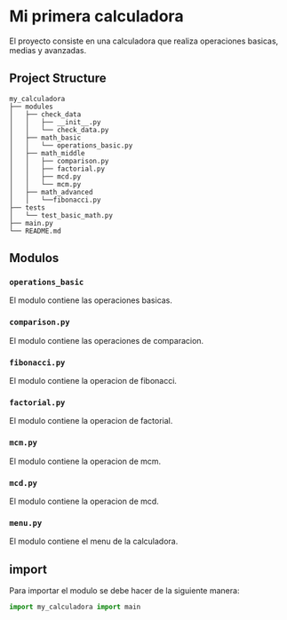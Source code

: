 # Mi primera calculadora

El proyecto consiste en una calculadora que realiza operaciones basicas, medias y avanzadas.
## Project Structure

```
my_calculadora
├── modules
│   ├── check_data
│   │   ├── __init__.py
│   │   └── check_data.py
│   ├── math_basic
│   │   └── operations_basic.py
│   ├── math_middle
│   │   ├── comparison.py
│   │   ├── factorial.py
│   │   ├── mcd.py
│   │   └── mcm.py
│   ├── math_advanced
│   │   └──fibonacci.py
├── tests
│   └── test_basic_math.py
├── main.py
└── README.md
```

## Modulos

### `operations_basic`

El modulo contiene las operaciones basicas.

### `comparison.py`

El modulo contiene las operaciones de comparacion.
### `fibonacci.py`

El modulo contiene la operacion de fibonacci.
### `factorial.py`

El modulo contiene la operacion de factorial.
### `mcm.py`

El modulo contiene la operacion de mcm.
### `mcd.py`

El modulo contiene la operacion de mcd.
### `menu.py`

El modulo contiene el menu de la calculadora.
## import

Para importar el modulo se debe hacer de la siguiente manera:

```python
import my_calculadora import main
```
